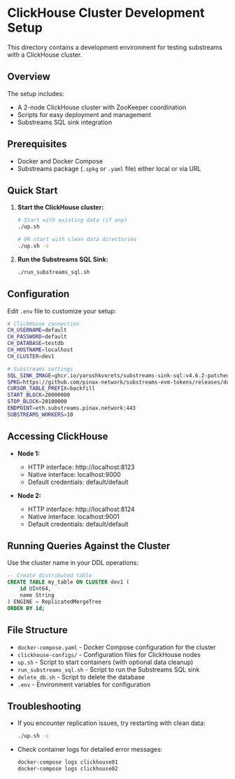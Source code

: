# ClickHouse Cluster Development Setup

This directory contains a development environment for testing substreams with a ClickHouse cluster.

## Overview

The setup includes:
- A 2-node ClickHouse cluster with ZooKeeper coordination
- Scripts for easy deployment and management
- Substreams SQL sink integration

## Prerequisites

- Docker and Docker Compose
- Substreams package (`.spkg` or `.yaml` file) either local or via URL

## Quick Start

1. **Start the ClickHouse cluster:**

   ```bash
   # Start with existing data (if any)
   ./up.sh

   # OR start with clean data directories
   ./up.sh -c
   ```

2. **Run the Substreams SQL Sink:**

   ```bash
   ./run_substreams_sql.sh
   ```

## Configuration

Edit `.env` file to customize your setup:

```bash
# ClickHouse connection
CH_USERNAME=default
CH_PASSWORD=default
CH_DATABASE=testdb
CH_HOSTNAME=localhost
CH_CLUSTER=dev1

# Substreams settings
SQL_SINK_IMAGE=ghcr.io/yaroshkvorets/substreams-sink-sql:v4.6.2-patched-ch-go
SPKG=https://github.com/pinax-network/substreams-evm-tokens/releases/download/uniswaps-v0.1.2/evm-uniswaps-v0.1.2.spkg
CURSOR_TABLE_PREFIX=backfill
START_BLOCK=20000000
STOP_BLOCK=20100000
ENDPOINT=eth.substreams.pinax.network:443
SUBSTREAMS_WORKERS=10
```

## Accessing ClickHouse

- **Node 1:**
  - HTTP interface: http://localhost:8123
  - Native interface: localhost:9000
  - Default credentials: default/default

- **Node 2:**
  - HTTP interface: http://localhost:8124
  - Native interface: localhost:9001
  - Default credentials: default/default

## Running Queries Against the Cluster

Use the cluster name in your DDL operations:

```sql
-- Create distributed table
CREATE TABLE my_table ON CLUSTER dev1 (
    id UInt64,
    name String
) ENGINE = ReplicatedMergeTree
ORDER BY id;
```

## File Structure

- `docker-compose.yaml` - Docker Compose configuration for the cluster
- `clickhouse-configs/` - Configuration files for ClickHouse nodes
- `up.sh` - Script to start containers (with optional data cleanup)
- `run_substreams_sql.sh` - Script to run the Substreams SQL sink
- `delete_db.sh` - Script to delete the database
- `.env` - Environment variables for configuration

## Troubleshooting

- If you encounter replication issues, try restarting with clean data:
  ```bash
  ./up.sh -c
  ```

- Check container logs for detailed error messages:
  ```bash
  docker-compose logs clickhouse01
  docker-compose logs clickhouse02
  ```
